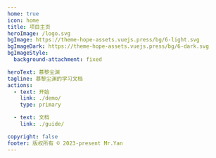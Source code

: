 ```yaml
---
home: true
icon: home
title: 项目主页
heroImage: /logo.svg
bgImage: https://theme-hope-assets.vuejs.press/bg/6-light.svg
bgImageDark: https://theme-hope-assets.vuejs.press/bg/6-dark.svg
bgImageStyle:
  background-attachment: fixed

heroText: 慕黎尘渊
tagline: 慕黎尘渊的学习文档
actions:
  - text: 开始
    link: ./demo/
    type: primary

  - text: 文档
    link: ./guide/

copyright: false
footer: 版权所有 © 2023-present Mr.Yan
---
```

